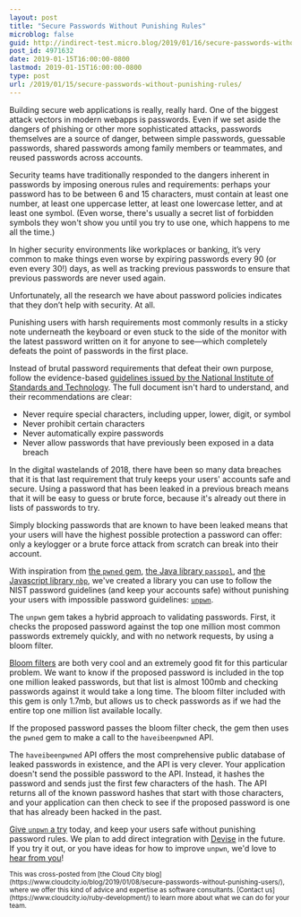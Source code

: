 ```yaml
---
layout: post
title: "Secure Passwords Without Punishing Rules"
microblog: false
guid: http://indirect-test.micro.blog/2019/01/16/secure-passwords-without-punishing-rules/
post_id: 4971632
date: 2019-01-15T16:00:00-0800
lastmod: 2019-01-15T16:00:00-0800
type: post
url: /2019/01/15/secure-passwords-without-punishing-rules/
---
```


Building secure web applications is really, really hard. One of the biggest attack vectors in modern webapps is passwords. Even if we set aside the dangers of phishing or other more sophisticated attacks, passwords themselves are a source of danger, between simple passwords, guessable passwords, shared passwords among family members or teammates, and reused passwords across accounts.

Security teams have traditionally responded to the dangers inherent in passwords by imposing onerous rules and requirements: perhaps your password has to be between 6 and 15 characters, must contain at least one number, at least one uppercase letter, at least one lowercase letter, and at least one symbol. (Even worse, there's usually a secret list of forbidden symbols they won't show you until you try to use one, which happens to me all the time.)

In higher security environments like workplaces or banking, it’s very common to make things even worse by expiring passwords every 90 (or even every 30!) days, as well as tracking previous passwords to ensure that previous passwords are never used again.

Unfortunately, all the research we have about password policies indicates that they don’t help with security. At all.

Punishing users with harsh requirements most commonly results in a sticky note underneath the keyboard or even stuck to the side of the monitor with the latest password written on it for anyone to see—which completely defeats the point of passwords in the first place.

Instead of brutal password requirements that defeat their own purpose, follow the evidence-based [guidelines issued by the National Institute of Standards and Technology](https://pages.nist.gov/800-63-3/sp800-63b.html#sec5). The full document isn't hard to understand, and their recommendations are clear:

- Never require special characters, including upper, lower, digit, or symbol
- Never prohibit certain characters
- Never automatically expire passwords
- Never allow passwords that have previously been exposed in a data breach

In the digital wastelands of 2018, there have been so many data breaches that it is that last requirement that truly keeps your users' accounts safe and secure. Using a password that has been leaked in a previous breach means that it will be easy to guess or brute force, because it's already out there in lists of passwords to try.

Simply blocking passwords that are known to have been leaked means that your users will have the highest possible protection a password can offer: only a keylogger or a brute force attack from scratch can break into their account.

With inspiration from [the `pwned` gem](https://github.com/philnash/pwned), [the Java library `passpol`](https://github.com/codahale/passpol), and [the Javascript library `nbp`](https://github.com/cry/nbp), we've created a library you can use to follow the NIST password guidelines (and keep your accounts safe) without punishing your users with impossible password guidelines: [`unpwn`](https://github.com/indirect/unpwn). 

The `unpwn` gem takes a hybrid approach to validating passwords. First, it checks the proposed password against the top one million most common passwords extremely quickly, and with no network requests, by using a bloom filter.

[Bloom filters](https://llimllib.github.io/bloomfilter-tutorial/) are both very cool and an extremely good fit for this particular problem. We want to know if the proposed password is included in the top one million leaked passwords, but that list is almost 100mb and checking passwords against it would take a long time. The bloom filter included with this gem is only 1.7mb, but allows us to check passwords as if we had the entire top one million list available locally.

If the proposed password passes the bloom filter check, the gem then uses the `pwned` gem to make a call to the `haveibeenpwned` API.

The `haveibeenpwned` API offers the most comprehensive public database of leaked passwords in existence, and the API is very clever. Your application doesn't send the possible password to the API. Instead, it hashes the password and sends just the first few characters of the hash. The API returns all of the known password hashes that start with those characters, and your application can then check to see if the proposed password is one that has already been hacked in the past.

[Give `unpwn` a try](https://github.com/indirect/unpwn/) today, and keep your users safe without punishing password rules. We plan to add direct integration with [Devise](https://github.com/plataformatec/devise) in the future. If you try it out, or you have ideas for how to improve `unpwn`, we'd love to [hear from you](https://github.com/indirect/unpwn/issues/new)!

<small>
This was cross-posted from [the Cloud City blog](https://www.cloudcity.io/blog/2019/01/08/secure-passwords-without-punishing-users/), where we offer this kind of advice and expertise as software consultants. [Contact us](https://www.cloudcity.io/ruby-development/) to learn more about what we can do for your team.
</small>
